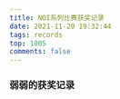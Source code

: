 ```yaml
---
title: NOI系列比赛获奖记录
date: 2021-11-20 19:32:44
tags: records
top: 1005
comments: false
---
```


### 弱弱的获奖记录
